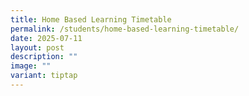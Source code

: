 ```yaml
---
title: Home Based Learning Timetable
permalink: /students/home-based-learning-timetable/
date: 2025-07-11
layout: post
description: ""
image: ""
variant: tiptap
---
```

